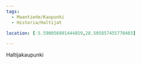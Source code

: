```yaml
---
tags:
  - Maantiede/Kaupunki
  - Historia/Haltijat

location: [-5.590056801444859,28.505857455770403]

---
```

Haltijakaupunki